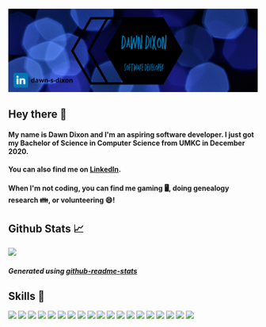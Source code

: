 ![Header](https://github.com/md56n/md56n/blob/main/Dawn%20Dixon.png)


## Hey there 👋

#### My name is Dawn Dixon and I'm an aspiring software developer. I just got my Bachelor of Science in Computer Science from UMKC in December 2020.
#### You can also find me on [LinkedIn](https://www.linkedin.com/in/dawn-s-dixon).
#### When I'm not coding, you can find me gaming 🖥️, doing genealogy research 👪, or volunteering 😄!


## Github Stats 📈
[![ ](https://github-readme-stats.vercel.app/api/top-langs/?username=md56n&theme=algolia&langs_count=4)](https://github.com/md56n/github-readme-stats)
##### Generated using [github-readme-stats](https://github.com/anuraghazra/github-readme-stats)

## Skills 🔧
![](https://img.shields.io/badge/Code-C++-informational?style=flat&logo=C++&logoColor=white&color=2bbc8a)
![](https://img.shields.io/badge/Code-Python-informational?style=flat&logo=Python&logoColor=white&color=2bbc8a)
![](https://img.shields.io/badge/Code-Java-informational?style=flat&logo=Java&logoColor=white&color=2bbc8a)
![](https://img.shields.io/badge/Code-C%20Sharp-informational?style=flat&logo=c%20sharp&logoColor=white&color=2bbc8a)
![](https://img.shields.io/badge/Code-JavaScript-informational?style=flat&logo=JavaScript&logoColor=white&color=2bbc8a)
![](https://img.shields.io/badge/Code-HTML-informational?style=flat&logo=HTML5&logoColor=white&color=2bbc8a)
![](https://img.shields.io/badge/Code-CSS-informational?style=flat&logo=CSS3&logoColor=white&color=2bbc8a)
![](https://img.shields.io/badge/Database-SQL-informational?style=flat&logo=SQL&logoColor=white&color=2bbc8a)
![](https://img.shields.io/badge/Database-MySQL-informational?style=flat&logo=MySQL&logoColor=white&color=2bbc8a)
![](https://img.shields.io/badge/Database-DML-informational?style=flat&logo=DML&logoColor=white&color=2bbc8a)
![](https://img.shields.io/badge/Database-DDL-informational?style=flat&logo=DDL&logoColor=white&color=2bbc8a)
![](https://img.shields.io/badge/Software-MS%20Office-informational?style=flat&logo=Microsoft%20Office&logoColor=white&color=2bbc8a)
![](https://img.shields.io/badge/Software-Visual%20Studio-informational?style=flat&logo=Visual%20Studio&logoColor=white&color=2bbc8a)
![](https://img.shields.io/badge/Software-Android%20Studio-informational?style=flat&logo=Android%20Studio&logoColor=white&color=2bbc8a)
![](https://img.shields.io/badge/Software-PyCharm-informational?style=flat&logo=PyCharm&logoColor=white&color=2bbc8a)
![](https://img.shields.io/badge/Software-Arduino-informational?style=flat&logo=Arduino&logoColor=white&color=2bbc8a)
![](https://img.shields.io/badge/Software-Unity-informational?style=flat&logo=Unity&logoColor=white&color=2bbc8a)
![](https://img.shields.io/badge/Software-TensorFlow-informational?style=flat&logo=TensorFlow&logoColor=white&color=2bbc8a)
![](https://img.shields.io/badge/Software-.NET-informational?style=flat&logo=dotNet&logoColor=white&color=2bbc8a)
